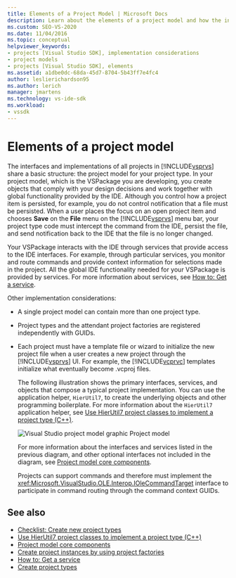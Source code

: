 ```yaml
---
title: Elements of a Project Model | Microsoft Docs
description: Learn about the elements of a project model and how the interfaces and implementations of all projects in Visual Studio share a basic structure.
ms.custom: SEO-VS-2020
ms.date: 11/04/2016
ms.topic: conceptual
helpviewer_keywords:
- projects [Visual Studio SDK], implementation considerations
- project models
- projects [Visual Studio SDK], elements
ms.assetid: a1dbe0dc-68da-45d7-8704-5b43ff7e4fc4
author: leslierichardson95
ms.author: lerich
manager: jmartens
ms.technology: vs-ide-sdk
ms.workload:
- vssdk
---
```

# Elements of a project model
The interfaces and implementations of all projects in [!INCLUDE[vsprvs](../../code-quality/includes/vsprvs_md.md)] share a basic structure: the project model for your project type. In your project model, which is the VSPackage you are developing, you create objects that comply with your design decisions and work together with global functionality provided by the IDE. Although you control how a project item is persisted, for example, you do not control notification that a file must be persisted. When a user places the focus on an open project item and chooses **Save** on the **File** menu on the [!INCLUDE[vsprvs](../../code-quality/includes/vsprvs_md.md)] menu bar, your project type code must intercept the command from the IDE, persist the file, and send notification back to the IDE that the file is no longer changed.

 Your VSPackage interacts with the IDE through services that provide access to the IDE interfaces. For example, through particular services, you monitor and route commands and provide context information for selections made in the project. All the global IDE functionality needed for your VSPackage is provided by services. For more information about services, see [How to: Get a service](../../extensibility/how-to-get-a-service.md).

 Other implementation considerations:

- A single project model can contain more than one project type.

- Project types and the attendant project factories are registered independently with GUIDs.

- Each project must have a template file or wizard to initialize the new project file when a user creates a new project through the [!INCLUDE[vsprvs](../../code-quality/includes/vsprvs_md.md)] UI. For example, the [!INCLUDE[vcprvc](../../code-quality/includes/vcprvc_md.md)] templates initialize what eventually become .vcproj files.

  The following illustration shows the primary interfaces, services, and objects that compose a typical project implementation. You can use the application helper, `HierUtil7`, to create the underlying objects and other programming boilerplate. For more information about the `HierUtil7` application helper, see [Use HierUtil7 project classes to implement a project type (C++)](/previous-versions/bb166212(v=vs.100)).

  ![Visual Studio project model graphic](../../extensibility/internals/media/vsprojectmodel.gif "vsProjectModel")
  Project model

  For more information about the interfaces and services listed in the previous diagram, and other optional interfaces not included in the diagram, see [Project model core components](../../extensibility/internals/project-model-core-components.md).

  Projects can support commands and therefore must implement the <xref:Microsoft.VisualStudio.OLE.Interop.IOleCommandTarget> interface to participate in command routing through the command context GUIDs.

## See also
- [Checklist: Create new project types](../../extensibility/internals/checklist-creating-new-project-types.md)
- [Use HierUtil7 project classes to implement a project type (C++)](/previous-versions/bb166212(v=vs.100))
- [Project model core components](../../extensibility/internals/project-model-core-components.md)
- [Create project instances by using project factories](../../extensibility/internals/creating-project-instances-by-using-project-factories.md)
- [How to: Get a service](../../extensibility/how-to-get-a-service.md)
- [Create project types](../../extensibility/internals/creating-project-types.md)